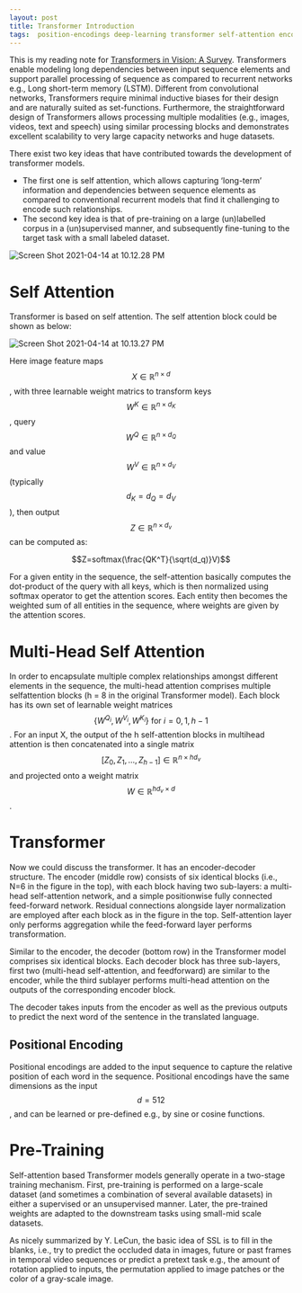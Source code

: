 ```yaml
---
layout: post
title: Transformer Introduction
tags:  position-encodings deep-learning transformer self-attention encoder-decoder
---
```

This is my reading note for [Transformers in Vision: A Survey](https://arxiv.org/abs/2101.01169).  Transformers enable modeling long dependencies between input sequence elements and support parallel processing of sequence as compared to recurrent networks e.g., Long short-term memory (LSTM). Different from convolutional networks, Transformers require minimal inductive biases for their design and are naturally suited as set-functions. Furthermore, the straightforward design of Transformers allows processing multiple modalities (e.g., images, videos, text and speech) using similar processing blocks and demonstrates excellent scalability to very large capacity networks and huge datasets.

There exist two key ideas that have contributed towards the development of transformer models. 

- The first one is self attention, which allows capturing ‘long-term’ information and dependencies between sequence elements as compared to conventional recurrent models that find it challenging to encode such relationships. 
- The second key idea is that of pre-training on a large (un)labelled corpus in a (un)supervised manner, and subsequently fine-tuning to the target task with a small labeled dataset.

![Screen Shot 2021-04-14 at 10.12.28 PM](https://raw.githubusercontent.com/zhangtemplar/zhangtemplar.github.io/master/uPic/2021_04_14_22_12_54_2021_04_14_22_12_31_Screen%20Shot%202021-04-14%20at%2010.12.28%20PM.png)

# Self Attention

Transformer is based on self attention. The self attention block could be shown as below:

![Screen Shot 2021-04-14 at 10.13.27 PM](https://raw.githubusercontent.com/zhangtemplar/zhangtemplar.github.io/master/uPic/2021_04_14_22_13_29_Screen%20Shot%202021-04-14%20at%2010.13.27%20PM.png)

Here image feature maps $$X\in\mathbb{R}^{n\times d}$$, with three learnable weight matrics to transform keys $$W^K\in\mathbb{R}^{n\times d_K}$$, query $$W^Q\in\mathbb{R}^{n\times d_Q}$$ and value $$W^V\in\mathbb{R}^{n\times d_V}$$ (typically $$d_K=d_Q=d_V$$), then output $$Z\in\mathbb{R}^{n\times d_v}$$ can be computed as:

$$Z=softmax(\frac{QK^T}{\sqrt(d_q)}V)$$

For a given entity in the sequence, the self-attention basically computes the dot-product of the query with all keys, which is then normalized using softmax operator to get the attention scores. Each entity then becomes the weighted sum of all entities in the sequence, where weights are given by the attention scores.

# Multi-Head Self Attention

In order to encapsulate multiple complex relationships amongst different elements in the sequence, the multi-head attention comprises multiple selfattention blocks (h = 8 in the original Transformer model). Each block has its own set of learnable weight matrices $$\{W^{Q_i},W^{V_i},W^{K_i}\}\text{ for }i=0,1,h-1$$. For an input X, the output of the h self-attention blocks in multihead attention is then concatenated into a single matrix $$[Z_0,Z_1,...,Z_{h-1}]\in\mathbb{R}^{n\times hd_v}$$ and projected onto a weight matrix $$W\in\mathbb{R}^{hd_v\times d}$$.

# Transformer

Now we could discuss the transformer.  It has an encoder-decoder structure. The encoder (middle row) consists of six identical blocks (i.e., N=6 in the figure in the top), with each block having two sub-layers: a multi-head self-attention network, and a simple positionwise fully connected feed-forward network. Residual connections alongside layer normalization are employed after each block as in the figure in the top. Self-attention layer only performs aggregation while the feed-forward layer performs transformation. 

Similar to the encoder, the decoder (bottom row) in the Transformer model comprises six identical blocks. Each decoder block has three sub-layers, first two (multi-head self-attention, and feedforward) are similar to the encoder, while the third sublayer performs multi-head attention on the outputs of the corresponding encoder block.

The decoder takes inputs from the encoder as well as the previous outputs to predict the next word of the sentence in the translated language.

## Positional Encoding

Positional encodings are added to the input sequence to capture the relative position of each word in the sequence. Positional encodings have the same dimensions as the input $$d=512$$, and can be learned or pre-defined e.g., by sine or cosine functions.

# Pre-Training

Self-attention based Transformer models generally operate in a two-stage training mechanism. First, pre-training is performed on a large-scale dataset (and sometimes a combination of several available datasets) in either a supervised or an unsupervised manner. Later, the pre-trained weights are adapted to the downstream tasks using small-mid scale datasets.

As nicely summarized by Y. LeCun, the basic idea of SSL is to fill in the blanks, i.e., try to predict the occluded data in images, future or past frames in temporal video sequences or predict a pretext task e.g., the amount of rotation applied to inputs, the permutation applied to image patches or the color of a gray-scale image.
